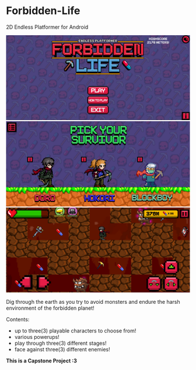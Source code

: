# Forbidden-Life
2D Endless Platformer for Android

	
![HTML logo](https://github.com/GraVityGank/Forbidden-Life/blob/main/Images/Menu.jpg)
![HTML logo](https://github.com/GraVityGank/Forbidden-Life/blob/main/Images/Character%20Select.jpg)
![HTML logo](https://github.com/GraVityGank/Forbidden-Life/blob/main/Images/Gameplay.jpg)

Dig through the earth as you try to avoid monsters and endure the harsh environment of the forbidden planet!

Contents:
- up to three(3) playable characters to choose from!
- various powerups!
- play through three(3) different stages!
- face against three(3) different enemies!

**This is a Capstone Project :3**
